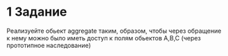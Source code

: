 # 1 Задание

Реализуейте обьект aggregate таким, образом, чтобы через обращение к нему можно было иметь доступ к полям обьектов A,B,C (через прототипное наследование)
